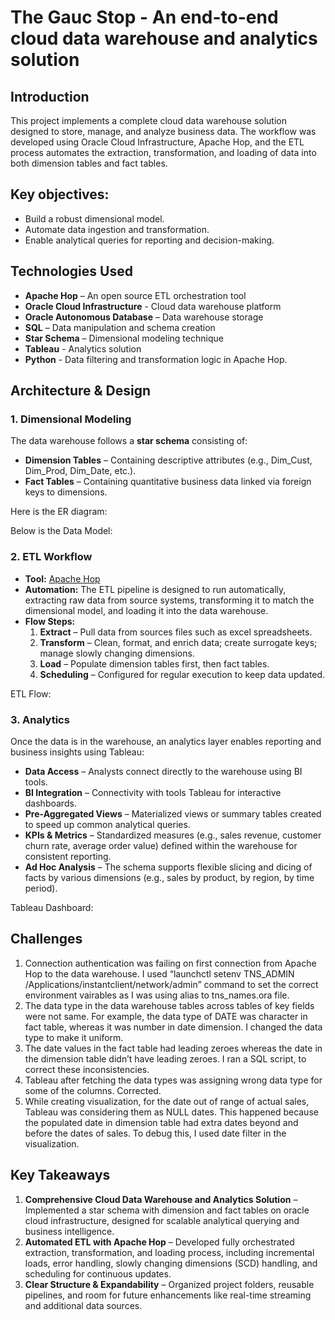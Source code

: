 # The Gauc Stop - An end-to-end cloud data warehouse and analytics solution

## Introduction
This project implements a complete cloud data warehouse solution designed to store, manage, and analyze business data. The workflow was developed using Oracle Cloud Infrastructure, Apache Hop, and the ETL process automates the extraction, transformation, and loading of data into both dimension tables and fact tables.

## Key objectives:
- Build a robust dimensional model.
- Automate data ingestion and transformation.
- Enable analytical queries for reporting and decision-making.

## Technologies Used
-   **Apache Hop**  – An open source ETL orchestration tool
-   **Oracle Cloud Infrastructure** - Cloud data warehouse platform
-   **Oracle Autonomous Database**  – Data warehouse storage
-   **SQL**  – Data manipulation and schema creation
-   **Star Schema**  – Dimensional modeling technique
-   **Tableau** - Analytics solution
-   **Python** - Data filtering and transformation logic in Apache Hop.

## Architecture & Design
### 1. Dimensional Modeling
The data warehouse follows a  **star schema**  consisting of:
-   **Dimension Tables**  – Containing descriptive attributes (e.g.,  Dim_Cust,  Dim_Prod,  Dim_Date, etc.).
-   **Fact Tables**  – Containing quantitative business data linked via foreign keys to dimensions.

Here is the ER diagram:

Below is the Data Model:

### 2. ETL Workflow
- **Tool:**  [Apache Hop](https://hop.apache.org/)
- **Automation:**  The ETL pipeline is designed to run automatically, extracting raw data from source systems, transforming it to match the dimensional model, and loading it into the data warehouse.
- **Flow Steps:**
    1.  **Extract**  – Pull data from sources files such as excel spreadsheets.
    2.  **Transform**  – Clean, format, and enrich data; create surrogate keys; manage slowly changing dimensions.
    3. **Load**  – Populate dimension tables first, then fact tables.
    4.  **Scheduling**  – Configured for regular execution to keep data updated.

ETL Flow:

### 3. Analytics
Once the data is in the warehouse, an analytics layer enables reporting and business insights using Tableau:
-   **Data Access**  – Analysts connect directly to the warehouse using BI tools.
-   **BI Integration**  – Connectivity with tools Tableau for interactive dashboards.
-   **Pre-Aggregated Views**  – Materialized views or summary tables created to speed up common analytical queries.
-   **KPIs & Metrics**  – Standardized measures (e.g., sales revenue, customer churn rate, average order value) defined within the warehouse for consistent reporting.
-   **Ad Hoc Analysis**  – The schema supports flexible slicing and dicing of facts by various dimensions (e.g., sales by product, by region, by time period).

Tableau Dashboard:

## Challenges

1.  Connection authentication was failing on first connection from Apache Hop to the data warehouse. I used “launchctl setenv TNS_ADMIN /Applications/instantclient/network/admin” command to set the correct environment vairables as I was using alias to tns_names.ora file.
2. The data type in the data warehouse tables across tables of key fields were not same. For example, the data type of DATE was character in fact table, whereas it was number in date dimension. I changed the data type to make it uniform.
3.  The date values in the fact table had leading zeroes whereas the date in the dimension table didn’t have leading zeroes. I ran a SQL script, to correct these inconsistencies.
4.  Tableau after fetching the data types was assigning wrong data type for some of the columns. Corrected.
5.  While creating visualization, for the date out of range of actual sales, Tableau was considering them as NULL dates. This happened because the populated date in dimension table had extra dates beyond and before the dates of sales. To debug this, I used date filter in the visualization.

## Key Takeaways
1.  **Comprehensive Cloud Data Warehouse and Analytics Solution** – Implemented a star schema with dimension and fact tables on oracle cloud infrastructure, designed for scalable analytical querying and business intelligence.
3.  **Automated ETL with Apache Hop** – Developed fully orchestrated extraction, transformation, and loading process, including incremental loads, error handling, slowly changing dimensions (SCD) handling, and scheduling for continuous updates.
4.  **Clear Structure & Expandability** – Organized project folders, reusable pipelines, and room for future enhancements like real-time streaming and additional data sources.
